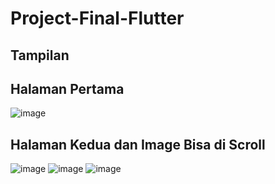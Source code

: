 # Project-Final-Flutter

## Tampilan
## Halaman Pertama
![image](https://github.com/deadal25/Project-Final-Flutter/assets/128483920/37206368-468f-4295-b2b9-a37c2d4e461c)
## Halaman Kedua dan Image Bisa di Scroll
![image](https://github.com/deadal25/Project-Final-Flutter/assets/128483920/ba81eca1-7ca9-4b8a-a421-1b2218760559)
![image](https://github.com/deadal25/Project-Final-Flutter/assets/128483920/e14fa51d-cd6f-4581-83a4-d08f518bc6c3)
![image](https://github.com/deadal25/Project-Final-Flutter/assets/128483920/bb0fa322-8cdc-4d4b-acf9-a31375861925)
